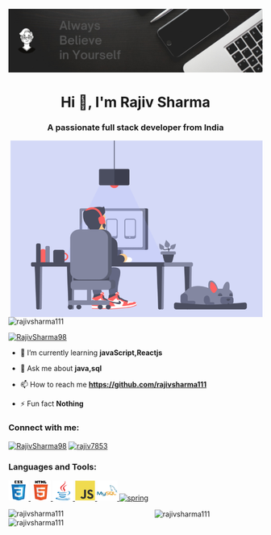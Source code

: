 ![log](https://github.com/rajivsharma111/tunehub/blob/main/Black%20Minimalist%20Motivation%20Quote%20LinkedIn%20Banner.png?raw=true)
<h1 align="center">Hi 👋, I'm Rajiv Sharma</h1>
<h3 align="center">A passionate full stack developer from India</h3>
<img align="right" alt="Coding" height="350" width="500" src="https://github.com/rajivsharma111/tunehub/blob/main/dev.gif?raw=true">

<p align="left"> <img src="https://komarev.com/ghpvc/?username=rajivsharma111&label=Profile%20views&color=0e75b6&style=flat" alt="rajivsharma111" /> </p>

<p align="left"> <a href="https://twitter.com/RajivSharm98" target="blank"><img src="https://img.shields.io/twitter/follow/RajivSharma98?logo=twitter&style=for-the-badge" alt="RajivSharma98" /></a> </p>

- 🌱 I’m currently learning **javaScript,Reactjs**

- 💬 Ask me about **java,sql**

- 📫 How to reach me **https://github.com/rajivsharma111**

- ⚡ Fun fact **Nothing**

<h3 align="left">Connect with me:</h3>
<p align="left">
<a href="https://twitter.com/RajivSharm98" target="blank"><img align="center" src="https://raw.githubusercontent.com/rahuldkjain/github-profile-readme-generator/master/src/images/icons/Social/twitter.svg" alt="RajivSharma98" height="30" width="40" /></a>
<a href="https://www.hackerrank.com/rajiv7853" target="blank"><img align="center" src="https://raw.githubusercontent.com/rahuldkjain/github-profile-readme-generator/master/src/images/icons/Social/hackerrank.svg" alt="rajiv7853" height="30" width="40" /></a>
</p>

<h3 align="left">Languages and Tools:</h3>
<p align="left"> <a href="https://www.w3schools.com/css/" target="_blank" rel="noreferrer"> <img src="https://raw.githubusercontent.com/devicons/devicon/master/icons/css3/css3-original-wordmark.svg" alt="css3" width="40" height="40"/> </a> <a href="https://www.w3.org/html/" target="_blank" rel="noreferrer"> <img src="https://raw.githubusercontent.com/devicons/devicon/master/icons/html5/html5-original-wordmark.svg" alt="html5" width="40" height="40"/> </a> <a href="https://www.java.com" target="_blank" rel="noreferrer"> <img src="https://raw.githubusercontent.com/devicons/devicon/master/icons/java/java-original.svg" alt="java" width="40" height="40"/> </a> <a href="https://developer.mozilla.org/en-US/docs/Web/JavaScript" target="_blank" rel="noreferrer"> <img src="https://raw.githubusercontent.com/devicons/devicon/master/icons/javascript/javascript-original.svg" alt="javascript" width="40" height="40"/> </a> <a href="https://www.mysql.com/" target="_blank" rel="noreferrer"> <img src="https://raw.githubusercontent.com/devicons/devicon/master/icons/mysql/mysql-original-wordmark.svg" alt="mysql" width="40" height="40"/> </a> <a href="https://spring.io/" target="_blank" rel="noreferrer"> <img src="https://www.vectorlogo.zone/logos/springio/springio-icon.svg" alt="spring" width="40" height="40"/> </a> </p>

<p><img align="left" width="290" src="https://github-readme-stats.vercel.app/api/top-langs?username=rajivsharma111&show_icons=true&locale=en&layout=compact" alt="rajivsharma111" />
<img align="center" width="330" src="https://github-readme-stats.vercel.app/api?username=rajivsharma111&show_icons=true&locale=en" alt="rajivsharma111" />
<img align="left"  width="350" src="https://github-readme-streak-stats.herokuapp.com/?user=rajivsharma111&" alt="rajivsharma111" /></p>

